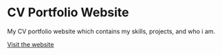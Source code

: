 # CV Portfolio Website
My CV portfolio website which contains my skills, projects, and who i am.

[Visit the website](https://cv-portfolio-website.onrender.com)
